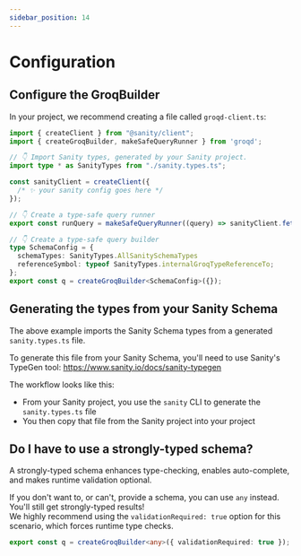 ```yaml
---
sidebar_position: 14
---
```


# Configuration

## Configure the GroqBuilder

In your project, we recommend creating a file called `groqd-client.ts`:

```ts
import { createClient } from "@sanity/client";
import { createGroqBuilder, makeSafeQueryRunner } from 'groqd';

// 👇 Import Sanity types, generated by your Sanity project.
import type * as SanityTypes from "./sanity.types.ts";

const sanityClient = createClient({ 
  /* ✨ your sanity config goes here */
});

// 👇 Create a type-safe query runner
export const runQuery = makeSafeQueryRunner((query) => sanityClient.fetch(query));

// 👇 Create a type-safe query builder
type SchemaConfig = {
  schemaTypes: SanityTypes.AllSanitySchemaTypes
  referenceSymbol: typeof SanityTypes.internalGroqTypeReferenceTo;
};
export const q = createGroqBuilder<SchemaConfig>({});
```

## Generating the types from your Sanity Schema

The above example imports the Sanity Schema types from a generated `sanity.types.ts` file.  

To generate this file from your Sanity Schema, you'll need to use Sanity's TypeGen tool: https://www.sanity.io/docs/sanity-typegen

The workflow looks like this:
- From your Sanity project, you use the `sanity` CLI to generate the `sanity.types.ts` file
- You then copy that file from the Sanity project into your project


## Do I have to use a strongly-typed schema?

A strongly-typed schema enhances type-checking, enables auto-complete, and makes runtime validation optional.

If you don't want to, or can't, provide a schema, you can use `any` instead. You'll still get strongly-typed results!  
We highly recommend using the `validationRequired: true` option for this scenario, which forces runtime type checks.

```ts
export const q = createGroqBuilder<any>({ validationRequired: true });
```
